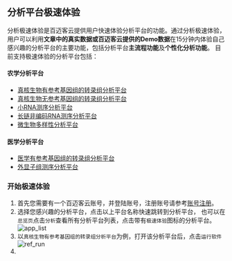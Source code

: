 ## 分析平台极速体验
分析极速体验是百迈客云提供用户快速体验分析平台的功能。通过分析极速体验，用户可以利用**文章中的真实数据或百迈客云提供的Demo数据**在15分钟内体验自己感兴趣的分析平台的主要功能，包括分析平台**主流程功能**及**个性化分析功能**。
目前支持极速体验的分析平台包括：
#### 农学分析平台
* [真核生物有参考基因组的转录组分析平台](https://lb-console-dev.bmk.local/static/index.html#/iframe/https:%2F%2Fdeveloper-platform-dev.bmk.local%2F%23%2FRNARef%2FbasicAnalysis%3F_)
* [真核生物无参考基因组的转录组分析平台](https://lb-console-dev.bmk.local/static/index.html#/iframe/https:%2F%2Fdeveloper-platform-dev.bmk.local%2F%23%2FRNARef%2FbasicAnalysis%3F_)
* [小RNA测序分析平台](https://lb-console-dev.bmk.local/static/index.html#/iframe/https:%2F%2Fdeveloper-platform-dev.bmk.local%2F%23%2FRNARef%2FbasicAnalysis%3F_)
* [长链非编码RNA测序分析平台](https://lb-console-dev.bmk.local/static/index.html#/iframe/https:%2F%2Fdeveloper-platform-dev.bmk.local%2F%23%2FRNARef%2FbasicAnalysis%3F_)
* [微生物多样性分析平台](https://lb-console-dev.bmk.local/static/index.html#/iframe/https:%2F%2Fdeveloper-platform-dev.bmk.local%2F%23%2FRNARef%2FbasicAnalysis%3F_)
#### 医学分析平台
* [医学有参考基因组的转录组分析平台](https://lb-console-dev.bmk.local/static/index.html#/iframe/https:%2F%2Fdeveloper-platform-dev.bmk.local%2F%23%2FRNARef%2FbasicAnalysis%3F_)
* [外显子组测序分析平台](https://lb-console-dev.bmk.local/static/index.html#/iframe/https:%2F%2Fdeveloper-platform-dev.bmk.local%2F%23%2FRNARef%2FbasicAnalysis%3F_)

### 开始极速体验
1. 首先您需要有一个百迈客云账号，并登陆账号，注册账号请参考[账号注册](../get-started/account-settings.md)。
2. 选择您感兴趣的分析平台，点击以上平台名称快速跳转到分析平台， 也可以在`总览页`点击`分析`查看所有分析平台列表，点击带有`极速体验`图标的分析平台。
![app_list](https://img.biocloud.net/docs/app_list.png)
3. 以`真核生物有参考基因组的转录组分析平台`为例，打开该分析平台后，点击`运行软件`
![ref_run](https://img.biocloud.net/docs/ref_run.png)
4. 